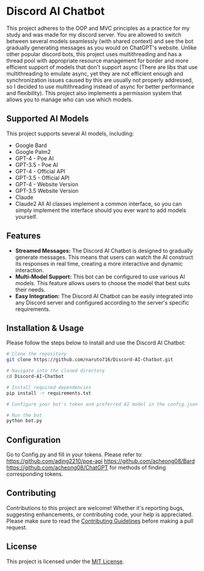 # Discord AI Chatbot 

This project adheres to the OOP and MVC principles as a practice for my study and was made for my discord server. You are allowed to switch between several models seamlessly (with shared context) and see the bot gradually generating messages as you would on ChatGPT's website. Unlike other popular discord bots, this project uses multithreading and has a thread pool with appropriate resource management for border and more efficient support of models that don't support async (There are libs that use multithreading to emulate async, yet they are not efficient enough and synchronization issues caused by this are usually not properly addressed, so I decided to use multithreading instead of async for better performance and flexibility). This project also implements a permission system that allows you to manage who can use which models.

## Supported AI Models
This project supports several AI models, including:
* Google Bard
* Google Palm2
* GPT-4 - Poe AI
* GPT-3.5 - Poe AI
* GPT-4 - Official API
* GPT-3.5 - Official API
* GPT-4 - Website Version
* GPT-3.5 Website Version
* Claude
* Claude2
All AI classes implement a common interface, so you can simply implement the interface should you ever want to add models yourself.

## Features
* **Streamed Messages:** The Discord AI Chatbot is designed to gradually generate messages. This means that users can watch the AI construct its responses in real time, creating a more interactive and dynamic interaction.
* **Multi-Model Support:** This bot can be configured to use various AI models. This feature allows users to choose the model that best suits their needs. 
* **Easy Integration:** The Discord AI Chatbot can be easily integrated into any Discord server and configured according to the server's specific requirements.

## Installation & Usage
Please follow the steps below to install and use the Discord AI Chatbot:
```bash
# Clone the repository
git clone https://github.com/naruto716/Discord-AI-Chatbot.git

# Navigate into the cloned directory
cd Discord-AI-Chatbot

# Install required dependencies
pip install -r requirements.txt

# Configure your bot's token and preferred AI model in the config.json file

# Run the bot
python bot.py
```
## Configuration
Go to Config.py and fill in your tokens. 
Please refer to:
https://github.com/ading2210/poe-api
https://github.com/acheong08/Bard
https://github.com/acheong08/ChatGPT
for methods of finding corresponding tokens.

## Contributing
Contributions to this project are welcome! Whether it's reporting bugs, suggesting enhancements, or contributing code, your help is appreciated. Please make sure to read the [Contributing Guidelines](CONTRIBUTING.md) before making a pull request.

## License
This project is licensed under the [MIT License](LICENSE.md).
